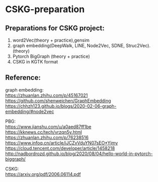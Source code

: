 # CSKG-preparation

## Preparations for CSKG project:
1. word2Vec(theory + practice),gensim
2. graph embedding(DeepWalk, LINE, Node2Vec, SDNE, Struc2Vec). (theory)
3. Pytorch BigGraph (theory + practice)
4. CSKG in KGTK format 





## Reference:


graph embedding:<br>
https://zhuanlan.zhihu.com/p/45167021 <br>
https://github.com/shenweichen/GraphEmbedding <br>
https://chhzh123.github.io/blogs/2020-02-06-graph-embedding/#node2vec<br>


PBG:<br>
https://www.jianshu.com/u/a0aed87ff1be<br>
https://kknews.cc/tech/vrzqn5y.html<br>
https://zhuanlan.zhihu.com/p/76238516<br>
https://www.infoq.cn/article/iJCZvVduYN07sEO*Yjmy<br>
https://cloud.tencent.com/developer/article/1458218<br>
http://nadbordrozd.github.io/blog/2020/08/04/hello-world-in-pytorch-biggraph/<br>



CSKG:<br>
https://arxiv.org/pdf/2006.06114.pdf<br>
